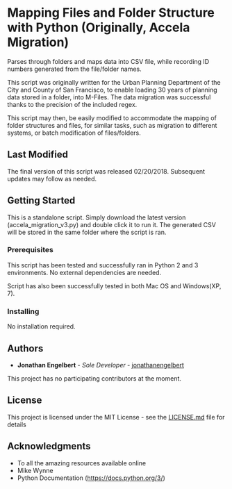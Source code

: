 # Mapping Files and Folder Structure with Python (Originally, Accela Migration)

Parses through folders and maps data into CSV file, while recording ID numbers generated from the file/folder names.

This script was originally written for the Urban Planning Department of the City and County of San Francisco, to enable loading 30 years of planning data stored in a folder, into M-Files. The data migration was successful thanks to the precision of the included regex.

This script may then, be easily modified to accommodate the mapping of folder structures and files, for similar tasks, such as migration to different systems, or batch modification of files/folders.

## Last Modified

The final version of this script was released 02/20/2018.
Subsequent updates may follow as needed.

## Getting Started

This is a standalone script. Simply download the latest version (accela_migration_v3.py) and double click it to run it. The generated CSV will be stored in the same folder where the script is ran.

### Prerequisites

This script has been tested and successfully ran in Python 2 and 3 environments. No external dependencies are needed.

Script has also been successfully tested in both Mac OS and Windows(XP, 7).

### Installing

No installation required.

## Authors

* **Jonathan Engelbert** - *Sole Developer* - [jonathanengelbert](https://github.com/jonathanengelbert/)

This project has no participating contributors at the moment.

## License

This project is licensed under the MIT License - see the [LICENSE.md](LICENSE.md) file for details

## Acknowledgments

* To all the amazing resources available online
* Mike Wynne
* Python Documentation (https://docs.python.org/3/)
